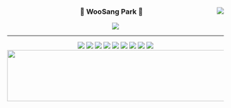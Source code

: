 <div align="center">
  
   <img align="right" src="https://github-readme-stats.vercel.app/api/top-langs/?username=sang4004&theme=dracula&exclude_repo=clone-web-scrapper,clone-zoom&hide=Procfile&layout=compact&langs_count=6"/>  
  
  ### <a>🐣 WooSang Park 🐥 </a>
  <a href="https://www.notion.so/4fa56284c508457c9709ef0cc1fd70c2"><img src="https://img.shields.io/badge/Portfolio-ffffff?style=flat-square&logo=notion&logoColor=black"/></a>
  
  ---
  
  <div>
    <img src="https://img.shields.io/badge/React-61DAFB?style=flat-square&logo=React&logoColor=white"/>
    <img src="https://img.shields.io/badge/HTML5-E34F26?style=flat-square&logo=HTML5&logoColor=white"/>
<!--     <img src="https://img.shields.io/badge/CSS3-1572B6?style=flat-square&logo=CSS3&logoColor=white"/> -->
    <img src="https://img.shields.io/badge/TypeScript-3178C6?style=flat-square&logo=TypeScript&logoColor=white"/>
    <img src="https://img.shields.io/badge/Node.js-339933?style=flat-square&logo=Node.js&logoColor=white"/>
    <img src="https://img.shields.io/badge/Express-000000?style=flat-square&logo=Express&logoColor=white"/>
    <img src="https://img.shields.io/badge/JavaScript-F7DF1E?style=flat-square&logo=JavaScript&logoColor=white"/>
    <img src="https://img.shields.io/badge/MySQL-4479A1?style=flat-square&logo=MySQL&logoColor=white"/>
    <img src="https://img.shields.io/badge/Microsoft SQL Server-CC2927?style=flat-square&logo=Microsoft SQL Server&logoColor=white"/>
    <img src="https://img.shields.io/badge/Visual Studio Code-007ACC?style=flat-square&logo=Visual Studio Code&logoColor=white"/>
    <!-- <a href="https://github.com/devxb/gitanimals">
      <img src="https://render.gitanimals.org/farms/sang4004"/>
    </a> -->
    <a href="https://github.com/devxb/gitanimals">
      <img
        src="https://render.gitanimals.org/lines/sang4004?pet-id=596969364244952555"
        width="600"
        height="120"
      />
    </a>
  
  </div>
</div>

<!--
**sang4004/sang4004** is a ✨ _special_ ✨ repository because its `README.md` (this file) appears on your GitHub profile.

Here are some ideas to get you started:

- 🔭 I’m currently working on ...
- 🌱 I’m currently learning ...
- 👯 I’m looking to collaborate on ...
- 🤔 I’m looking for help with ...
- 💬 Ask me about ...
- 📫 How to reach me: ...
- 😄 Pronouns: ...
- ⚡ Fun fact: ...
-->
